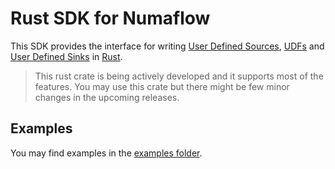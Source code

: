 # Rust SDK for Numaflow

This SDK provides the interface for writing [User Defined Sources](https://numaflow.numaproj.io/user-guide/sources/user-defined-sources/), [UDFs](https://numaflow.numaproj.io/user-guide/user-defined-functions/user-defined-functions/) 
and [User Defined Sinks](https://numaflow.numaproj.io/user-guide/sinks/user-defined-sinks/) in [Rust](https://www.rust-lang.org/).

> This rust crate is being actively developed and it supports
> most of the features. You may use this crate but there might be
> few minor changes in the upcoming releases.

## Examples

You may find examples in the [examples folder](./examples).


